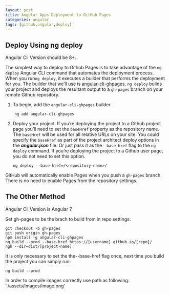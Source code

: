 ```yaml
---
layout: post
title: Angular Apps Deployment to GitHub Pages 
categories: angular
tags: [github,angular,deploy]
---
```



## Deploy Using ng deploy

Angular Cli Version should be 8+.

The simplest way to deploy to Github Pages is to take advantage of the  `ng deploy`  Angular CLI command that automates the deployment process. When you run`ng deploy`, it executes a builder that performs the deployment for you. The builder that we’ll use is  [angular-cli-ghpages](https://npmjs.org/package/angular-cli-ghpages).  `ng deploy`  builds your project and deploys the resultant output to a  `gh-pages`  branch on your remote Github repository.

1.  To begin, add the  `angular-cli-ghpages`  builder.
```
    ng add angular-cli-ghpages
```
2. Deploy your project. If you’re deploying the project to a Github project page you’ll need to set the  `baseHref`  property as the repository name. The  `baseHref`  will be used for all relative URLs on your site. You could specify the  `baseHref`  as part of the project architect deploy options in the  **_angular.json_**  file. Or just pass it as the`--base-href`  flag to the  `ng deploy`  command. If you’re deploying the project to a Github user page, you do not need to set this option.
    ```
    ng deploy --base-href=/<repository-name>/
    ```
GitHub will automatically enable Pages when you push a  `gh-pages`  branch. There is no need to enable Pages from the repository settings.

## The Other Method
Angular Cli Version is Angular 7

Set gh-pages to be the brach to build from in repo settings:
  ```
  git checkout -b gh-pages
  git push origin gh-pages
  npm install -g angular-cli-ghpages
  ng build --prod --base-href https://[username].github.io/[repo]/
  ngh --dir=dist/[project-name]
  ```
It is only necessary to set the the--base-href flag once, next time you build the project you can simply run:
  ```
  ng build --prod
  
  ```
In order to compile images correctly use path as following:
'./assets/images/image.png'